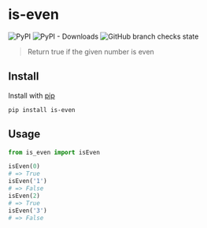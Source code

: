 # is-even

![PyPI](https://img.shields.io/pypi/v/is-even) ![PyPI - Downloads](https://img.shields.io/pypi/dm/is-even) ![GitHub branch checks state](https://img.shields.io/github/checks-status/victorbnl/is-even/main)

> Return true if the given number is even

## Install

Install with [pip](https://pypi.org/project/pip/)

```
pip install is-even
```

## Usage

```python
from is_even import isEven

isEven(0)
# => True
isEven('1')
# => False
isEven(2)
# => True
isEven('3')
# => False
```
